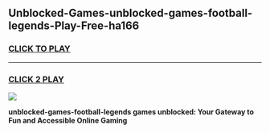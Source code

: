 
## Unblocked-Games-unblocked-games-football-legends-Play-Free-ha166
<h3>
<a href="https://premium76.site?title=unblocked-games-football-legends&ref=22A">CLICK TO PLAY</a></h3>
<hr>

<h3>
<a href="https://premium76.site?title=unblocked-games-football-legends&ref=22A">CLICK 2 PLAY</a>
  
</h3>

<a href="https://premium76.site?title=unblocked-games-football-legends&ref=22A"><img src="https://clearcache.store/games.png"></a>


**unblocked-games-football-legends games unblocked: Your Gateway to Fun and Accessible Online Gaming**
